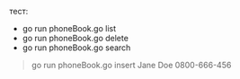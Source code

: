 тест:
+ go run phoneBook.go list
+ go run phoneBook.go delete <phone>
+ go run phoneBook.go search <phone>
> go run phoneBook.go insert Jane Doe 0800-666-456